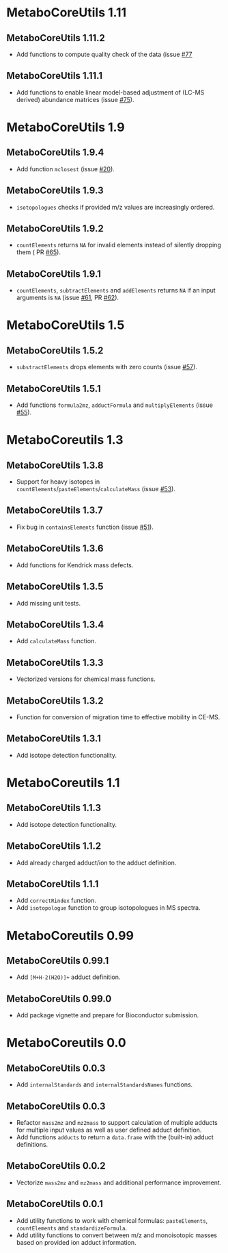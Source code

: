 # MetaboCoreUtils 1.11

## MetaboCoreUtils 1.11.2

- Add functions to compute quality check of the data (issue
  [#77]((https://github.com/rformassspectrometry/MetaboCoreUtils/issues/77))

## MetaboCoreUtils 1.11.1

- Add functions to enable linear model-based adjustment of (LC-MS derived)
  abundance matrices (issue
  [#75](https://github.com/rformassspectrometry/MetaboCoreUtils/issues/75)).

# MetaboCoreUtils 1.9

## MetaboCoreUtils 1.9.4

- Add function `mclosest` (issue
  [#20](https://github.com/rformassspectrometry/MetaboCoreUtils/issues/20)).

## MetaboCoreUtils 1.9.3

- `isotopologues` checks if provided m/z values are increasingly ordered.

## MetaboCoreUtils 1.9.2

- `countElements` returns `NA` for invalid elements instead of silently
  dropping them (
  PR [#65](https://github.com/rformassspectrometry/MetaboCoreUtils/pull/65)).

## MetaboCoreUtils 1.9.1

- `countElements`, `subtractElements` and `addElements` returns `NA` if
  an input arguments is `NA`
  (issue [#61](https://github.com/rformassspectrometry/MetaboCoreUtils/issues/61),
  PR [#62](https://github.com/rformassspectrometry/MetaboCoreUtils/pull/62)).

# MetaboCoreUtils 1.5

## MetaboCoreUtils 1.5.2

- `substractElements` drops elements with zero counts (issue
  [#57](https://github.com/rformassspectrometry/MetaboCoreUtils/issues/55)).

## MetaboCoreUtils 1.5.1

- Add functions `formula2mz`, `adductFormula` and `multiplyElements` (issue
  [#55](https://github.com/rformassspectrometry/MetaboCoreUtils/issues/55)).

# MetaboCoreutils 1.3

## MetaboCoreUtils 1.3.8

- Support for heavy isotopes in `countElements`/`pasteElements`/`calculateMass`
  (issue [#53](https://github.com/rformassspectrometry/MetaboCoreUtils/issues/53)).

## MetaboCoreUtils 1.3.7

- Fix bug in `containsElements` function (issue
  [#51](https://github.com/rformassspectrometry/MetaboCoreUtils/issues/51)).

## MetaboCoreUtils 1.3.6

- Add functions for Kendrick mass defects.

## MetaboCoreUtils 1.3.5

- Add missing unit tests.

## MetaboCoreUtils 1.3.4

- Add `calculateMass` function.

## MetaboCoreUtils 1.3.3

- Vectorized versions for chemical mass functions.

## MetaboCoreUtils 1.3.2

- Function for conversion of migration time to effective mobility in CE-MS.

## MetaboCoreUtils 1.3.1

- Add isotope detection functionality.

# MetaboCoreutils 1.1

## MetaboCoreUtils 1.1.3

- Add isotope detection functionality.

## MetaboCoreUtils 1.1.2

- Add already charged adduct/ion to the adduct definition.

## MetaboCoreUtils 1.1.1

- Add `correctRindex` function.
- Add `isotopologue` function to group isotopologues in MS spectra.

# MetaboCoreutils 0.99

## MetaboCoreUtils 0.99.1

- Add `[M+H-2(H2O)]+` adduct definition.

## MetaboCoreUtils 0.99.0

- Add package vignette and prepare for Bioconductor submission.

# MetaboCoreutils 0.0

## MetaboCoreUtils 0.0.3

- Add `internalStandards` and `internalStandardsNames` functions.

## MetaboCoreUtils 0.0.3

- Refactor `mass2mz` and `mz2mass` to support calculation of multiple adducts
  for multiple input values as well as user defined adduct definition.
- Add functions `adducts` to return a `data.frame` with the (built-in) adduct
  definitions.

## MetaboCoreUtils 0.0.2

- Vectorize `mass2mz` and `mz2mass` and additional performance improvement.

## MetaboCoreUtils 0.0.1

- Add utility functions to work with chemical formulas: `pasteElements`,
  `countElements` and `standardizeFormula`.
- Add utility functions to convert between m/z and monoisotopic masses based on
  provided ion adduct information.

